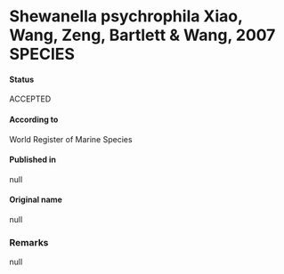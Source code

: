 # Shewanella psychrophila Xiao, Wang, Zeng, Bartlett & Wang, 2007 SPECIES

#### Status
ACCEPTED

#### According to
World Register of Marine Species

#### Published in
null

#### Original name
null

### Remarks
null